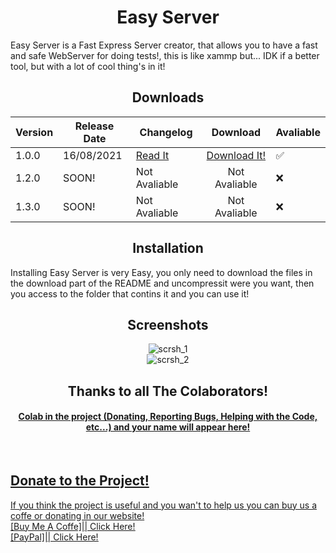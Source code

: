 <h1 align="center">Easy Server</h1>

Easy Server is a Fast Express Server creator, that allows you to have a fast and safe WebServer for doing tests!, this is like xammp but... IDK if a better tool, but with a lot of cool thing's in it!


<h2 align="center">Downloads</h2>

| Version | Release Date | Changelog              |           Download          | Avaliable |
|---------|--------------|------------------------|:---------------------------:|-----------|
|  1.0.0  |  16/08/2021  | <a href="">Read It</a> | <a href="https://github.com/XIMN0V4T10N/Easy-Server/releases/download/1.0.0/easy-server-packaged-1.0.0.zip">Download It!</a> |     ✅     |
|  1.2.0  |     SOON!    |      Not Avaliable     |        Not Avaliable        |     ❌     |
|  1.3.0  |     SOON!    |      Not Avaliable     |        Not Avaliable        |     ❌     |

<h2 align="center">Installation</h2>
Installing Easy Server is very Easy, you only need to download the files in the download part of the README and uncompressit were you want, then you access to the folder that contins it and you can use it!
<br>
<h2 align="center">Screenshots</h2>
<center>
  <img src="https://res.cloudinary.com/ximn0v4t10n/image/upload/v1629078603/Easy_Server_Screencapture_xjm7pj.png" alt="scrsh_1" />
  <br>
  <img src="https://res.cloudinary.com/ximn0v4t10n/image/upload/v1629079962/Easy_Server_Screencapture_2_cuguzi.png" alt="scrsh_2" />
</center>

<h2 align="center">Thanks to all The Colaborators!</h2>
<h4 align="center"><u>Colab in the project (Donating, Reporting Bugs, Helping with the Code, etc...) and your name will appear here!</h4>
  
<br>
<h2>Donate to the Project!</h2>
If you think the project is useful and you wan't to help us you can buy us a coffe or donating in our website!
  <br>
  [Buy Me A Coffe]|| <a href="" target="about:blank">Click Here!</a>
  <br>
  [PayPal]|| <a href="" target="about:blank">Click Here!</a>
